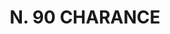 ---
title: "N. 90 CHARANCE"
plant-name: "N. 90"
plant-number: "090"
plant-xml: "/assets/xml/plant090.xml"
plant-img1: "/assets/img/plant090_verso.jpg"
plant-img2: "/assets/img/plant090.jpg"
plant-title: "N. 90 CHARANCE"
plant-taxon-link: ""
plant-taxon-link: ""
layout: single-xml
---